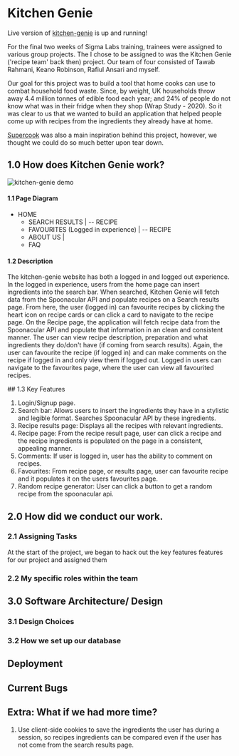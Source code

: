 # Kitchen Genie 

Live version of [kitchen-genie](https://kitchen-genie.co.uk) is up and running!

For the final two weeks of Sigma Labs training, trainees were assigned to various group projects. The I chose to be assigned to was the Kitchen Genie ('recipe team' back then) project. Our team of four consisted of Tawab Rahmani, Keano Robinson, Rafiul Ansari and myself. 

Our goal for this project was to build a tool that home cooks can use to combat household food waste. Since​, by weight, UK households throw away 4.4 million tonnes of edible food each year; and 24% of people do not know what was in their fridge when they shop (Wrap Study - 2020). So it was clear to us that we wanted to build an application that helped people come up with recipes from the ingredients they already have at home. 

[Supercook](https://www.supercook.com/#/recipes) was also a main inspiration behind this project, however, we thought we could do so much better upon tear down. 


## 1.0 How does Kitchen Genie work?

![kitchen-genie demo](https://github.com/CZ32/kitchen-genie/blob/readme/frontend/public/Kitchen%20Genie.gif)

#### 1.1 Page Diagram 

- HOME
    - SEARCH RESULTS
    |  -- RECIPE
    - FAVOURITES (Logged in experience)
    |  -- RECIPE 
    - ABOUT US
    |
    - FAQ

#### 1.2 Description 

The kitchen-genie website has both a logged in and logged out experience. In the logged in experience, users from the home page can insert ingredients into the search bar. When searched, Kitchen Genie will fetch data from the Spoonacular API and populate recipes on a Search results page. From here, the user (logged in) can favourite recipes by clicking the heart icon on recipe cards or can click a card to navigate to the recipe page. On the Recipe page, the application will fetch recipe data from the Spoonacular API and populate that information in an clean and consistent manner. The user can view recipe description, preparation and what ingredients they do/don't have (if coming from search results). Again, the user can favourite the recipe (if logged in) and can make comments on the recipe if logged in and only view them if logged out. Logged in users can navigate to the favourites page, where the user can view all favourited recipes. 

## 1.3 Key Features 

1. Login/Signup page.
2. Search bar: Allows users to insert the ingredients they have in a stylistic and legible format. Searches Spoonacular API by these ingredients.
3. Recipe results page: Displays all the recipes with relevant ingredients. 
4. Recipe page: From the recipe result page, user can click a recipe and the recipe ingredients is populated on the page in a consistent, appealing manner. 
5. Comments: If user is logged in, user has the ability to comment on recipes. 
6. Favourites: From recipe page, or results page, user can favourite recipe and it populates it on the users favourites page.
7. Random recipe generator: User can click a button to get a random recipe from the spoonacular api. 

## 2.0 How did we conduct our work. 


### 2.1 Assigning Tasks 
At the start of the project, we began to hack out the key features features for our project and assigned them

### 2.2 My specific roles within the team

## 3.0 Software Architecture/ Design

### 3.1 Design Choices

### 3.2 How we set up our database

## Deployment 

## Current Bugs

## Extra: What if we had more time?
1. Use client-side cookies to save the ingredients the user has during a session, so recipes ingredients can be compared even if the user has not come from the search results page. 

